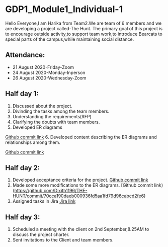 # GDP1_Module1_Individual-1
Hello Everyone,I am Harika from Team2.We are team of 6 members and we are developing a project called-The Hunt.
The primary goal of this project is to encourage outside activity,to support team work,to introduce Bearcats to special parts of the campus,while maintaining social distance.

## Attendance:
* 21 August 2020-Friday-Zoom
* 24 August 2020-Monday-Inperson
* 26 August 2020-Wednesday-Zoom

## Half day 1:
1. Discussed about the project.
2. Divinding the tasks among the team members.
3. Understanding the requirements(RFP)
4. Clarifying the doubts with team members.
5. Developed ER diagrams 

  [Github commit link](https://github.com/Dixith1196/THE-HUNT/commit/11cfaaa622335c406ba8d1059c96b0835815f736)
6. Developed content describing the ER diagrams and relationships among them.

  [Github commit link](https://github.com/Dixith1196/THE-HUNT/commit/52b9298161ff787d4f748a6903d508e80d6496a4)

## Half day 2:
1. Developed acceptance criteria for the project.
  [Github commit link](https://github.com/Dixith1196/THE-HUNT/commit/43a29c4008e09b278a602ff54a95a482f13d8ab8)
2. Made some more modifications to the ER diagrams.
  [Github commit link)(https://github.com/Dixith1196/THE-HUNT/commit/70cca190daeb000936fd5aa1fd79d96cabcd2fe6)
3. Assigned tasks in Jira
  [Jira link](https://the-hunt.atlassian.net/secure/RapidBoard.jspa?rapidView=2&projectKey=HUN&view=planning&selectedIssue=HUN-18&issueLimit=100)

## Half day 3:
1. Scheduled a meeting with the client on 2nd September,8.25AM to discuss the project charter.
2. Sent invitations to the Client and team members.

